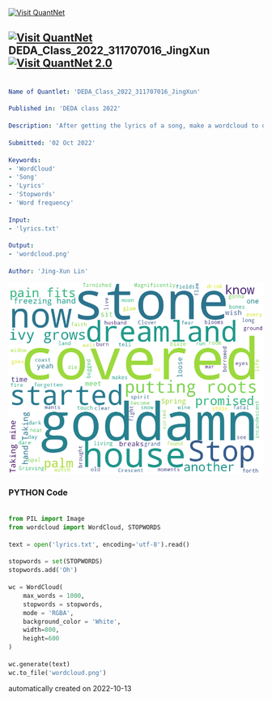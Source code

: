 [<img src="https://github.com/QuantLet/Styleguide-and-FAQ/blob/master/pictures/banner.png" width="888" alt="Visit QuantNet">](http://quantlet.de/)

## [<img src="https://github.com/QuantLet/Styleguide-and-FAQ/blob/master/pictures/qloqo.png" alt="Visit QuantNet">](http://quantlet.de/) **DEDA_Class_2022_311707016_JingXun** [<img src="https://github.com/QuantLet/Styleguide-and-FAQ/blob/master/pictures/QN2.png" width="60" alt="Visit QuantNet 2.0">](http://quantlet.de/)

```yaml

Name of Quantlet: 'DEDA_Class_2022_311707016_JingXun'

Published in: 'DEDA class 2022'

Description: 'After getting the lyrics of a song, make a wordcloud to discover which kind of words used the most in the song.'

Submitted: '02 Oct 2022'

Keywords:
- 'WordCloud'
- 'Song'
- 'Lyrics'
- 'Stopwords'
- 'Word frequency'

Input:
- 'lyrics.txt'

Output:
- 'wordcloud.png'

Author: 'Jing-Xun Lin'

```

![Picture1](wordcloud.png)

### PYTHON Code
```python

from PIL import Image
from wordcloud import WordCloud, STOPWORDS

text = open('lyrics.txt', encoding='utf-8').read()

stopwords = set(STOPWORDS)
stopwords.add('Oh')

wc = WordCloud(
    max_words = 1000,
    stopwords = stopwords,
    mode = 'RGBA',
    background_color = 'White',
    width=800,
    height=600
)

wc.generate(text)
wc.to_file('wordcloud.png')
```

automatically created on 2022-10-13